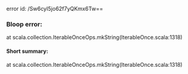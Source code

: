 error id: /Sw6cyI5jo62f7yQKmx6Tw==
### Bloop error:

at scala.collection.IterableOnceOps.mkString(IterableOnce.scala:1318)
#### Short summary: 

at scala.collection.IterableOnceOps.mkString(IterableOnce.scala:1318)
